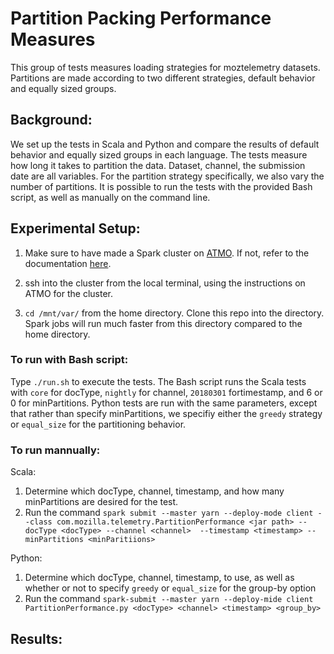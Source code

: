 # Partition Packing Performance Measures

This group of tests measures loading strategies for moztelemetry datasets. Partitions are made according to two different strategies, default behavior and equally sized groups.

## Background:
We set up the tests in Scala and Python and compare the results of default
behavior and equally sized groups in each language. The tests measure how long
it takes to partition the data. Dataset, channel, the submission date are all
variables. For the partition strategy specifically, we also vary the number of
partitions. It is possible to run the tests with the provided Bash script, as
well as manually on the command line.

## Experimental Setup:

1. Make sure to have made a Spark cluster on [ATMO](https://analysis.telemetry.mozilla.org/). If not, refer to the documentation [here](https://docs.telemetry.mozilla.org/tools/spark.html). 

2. ssh into the cluster from the local terminal, using the instructions on ATMO for the cluster.

3. `cd /mnt/var/` from the home directory. Clone this repo into the directory. Spark jobs will run much faster from this directory compared to the home directory.

### To run with Bash script:
Type `./run.sh` to execute the tests. The Bash script runs the Scala tests with `core` for docType, `nightly` for channel, `20180301` fortimestamp, and 6 or 0 for minPartitions. Python tests are run with the same parameters, except that rather than specify minPartitions, we specifiy either the `greedy` strategy or `equal_size` for the partitioning behavior.

### To run mannually:
Scala:
1. Determine which docType, channel, timestamp, and how many minPartitions are
   desired for the test.
2. Run the command `spark submit --master yarn --deploy-mode client --class com.mozilla.telemetry.PartitionPerformance <jar path> --docType <docType> --channel <channel>  --timestamp <timestamp> --minPartitions <minParitiions>`

Python:
1. Determine which docType, channel, timestamp, to use, as well as whether or
   not to specify `greedy` or `equal_size` for the group-by option
2. Run the command `spark-submit --master yarn --deploy-mide client
   PartitionPerformance.py <docType> <channel> <timestamp> <group_by>`
## Results:

